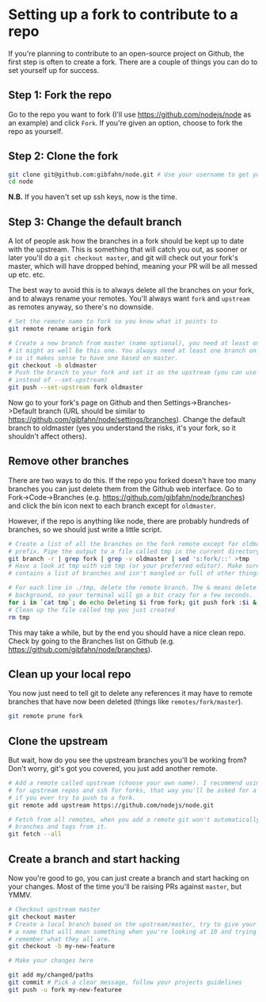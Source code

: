 # Setting up a fork to contribute to a repo

If you're planning to contribute to an open-source project on Github, the first step is
often to create a fork. There are a couple of things you can do to set yourself
up for success.

## Step 1: Fork the repo

Go to the repo you want to fork (I'll use https://github.com/nodejs/node as an
example) and click `Fork`. If you're given an option, choose to fork the repo
as yourself.

## Step 2: Clone the fork

```bash
git clone git@github.com:gibfahn/node.git # Use your username to get your fork
cd node
```

**N.B.** If you haven't set up ssh keys, now is the time.

## Step 3: Change the default branch

A lot of people ask how the branches in a fork should be kept up to date with
the upstream. This is something that will catch you out, as sooner or later
you'll do a `git checkout master`, and git will check out your fork's master,
which will have dropped behind, meaning your PR will be all messed up etc. etc.

The best way to avoid this is to always delete all the branches on your fork,
and to always rename your remotes. You'll always want `fork` and `upstream` as
remotes anyway, so there's no downside.

```bash
# Set the remote name to fork so you know what it points to
git remote rename origin fork

# Create a new branch from master (name optional), you need at least one branch on your fork,
# it might as well be this one. You always need at least one branch on Github,
# so it makes sense to have one based on master.
git checkout -b oldmaster
# Push the branch to your fork and set it as the upstream (you can use -u
# instead of --set-upstream)
git push --set-upstream fork oldmaster
```

Now go to your fork's page on Github and
then Settings->Branches->Default branch (URL should be similar to
https://github.com/gibfahn/node/settings/branches). Change the default branch to
oldmaster (yes you understand the risks, it's your fork, so it shouldn't affect
others).

## Remove other branches

There are two ways to do this. If the repo you forked doesn't have too many
branches you can just delete them from the Github web interface. Go to
Fork->Code->Branches (e.g. https://github.com/gibfahn/node/branches) and click
the bin icon next to each branch except for `oldmaster`.

However, if the repo is anything like node, there are probably hundreds of
branches, so we should just write a little script.

```bash
# Create a list of all the branches on the fork remote except for oldmaster, and remove the fork/
# prefix. Pipe the output to a file called tmp in the current directory.
git branch -r | grep fork | grep -v oldmaster | sed 's:fork/::' >tmp
# Have a look at tmp with vim tmp (or your preferred editor). Make sure it
# contains a list of branches and isn't mangled or full of other things.

# For each line in ./tmp, delete the remote branch. The & means delete in the
# background, so your terminal will go a bit crazy for a few seconds.
for i in `cat tmp`; do echo Deleting $i from fork; git push fork :$i &; done
# Clean up the file called tmp you just created
rm tmp
```

This may take a while, but by the end you should have a nice clean repo. Check
by going to the Branches list on Github (e.g. https://github.com/gibfahn/node/branches).

## Clean up your local repo

You now just need to tell git to delete any references it may have to remote
branches that have now been deleted (things like `remotes/fork/master`).

```bash
git remote prune fork
```

## Clone the upstream

But wait, how do you see the upstream branches you'll be working from? Don't
worry, git's got you covered, you just add another remote.

```bash
# Add a remote called upstream (choose your own name). I recommend using https
# for upstream repos and ssh for forks, that way you'll be asked for a password
# if you ever try to push to a fork.
git remote add upstream https://github.com/nodejs/node.git

# Fetch from all remotes, when you add a remote git won't automatically fetch
# branches and tags from it.
git fetch --all
```

## Create a branch and start hacking

Now you're good to go, you can just create a branch and start hacking on your
changes. Most of the time you'll be raising PRs against `master`, but YMMV.

```bash
# Checkout upstream master
git checkout master
# Create a local branch based on the upstream/master, try to give your branch a
# a name that will mean something when you're looking at 10 and trying to
# remember what they all are.
git checkout -b my-new-feature

# Make your changes here

git add my/changed/paths
git commit # Pick a clear message, follow your projects guidelines
git push -u fork my-new-featuree
```

